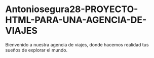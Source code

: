 # Antoniosegura28-PROYECTO-HTML-PARA-UNA-AGENCIA-DE-VIAJES
Bienvenido a nuestra agencia de viajes, donde hacemos realidad tus sueños de explorar el mundo.
